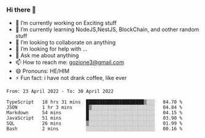 ### Hi there 👋

<!--
**charlieScript/charlieScript** is a ✨ _special_ ✨ repository because its `README.md` (this file) appears on your GitHub profile.

Here are some ideas to get you started: -->

- 🔭 I’m currently working on Exciting stuff
- 🌱 I’m currently learning NodeJS,NestJS, BlockChain, and oother random stuff
- 👯 I’m looking to collaborate on anything
- 🤔 I’m looking for help with ...
- 💬 Ask me about anything
- 📫 How to reach me: gozione3@gmail.com
- 😄 Pronouns: HE/HIM
- ⚡ Fun fact: i have not drank coffee, like ever
<!--START_SECTION:waka-->

```text
From: 23 April 2022 - To: 30 April 2022

TypeScript   18 hrs 31 mins  █████████████████████▒░░░   84.70 %
JSON         1 hr 3 mins     █▒░░░░░░░░░░░░░░░░░░░░░░░   04.84 %
Markdown     54 mins         █░░░░░░░░░░░░░░░░░░░░░░░░   04.15 %
JavaScript   51 mins         █░░░░░░░░░░░░░░░░░░░░░░░░   03.90 %
SQL          26 mins         ▒░░░░░░░░░░░░░░░░░░░░░░░░   01.99 %
Bash         2 mins          ░░░░░░░░░░░░░░░░░░░░░░░░░   00.16 %
```

<!--END_SECTION:waka-->

